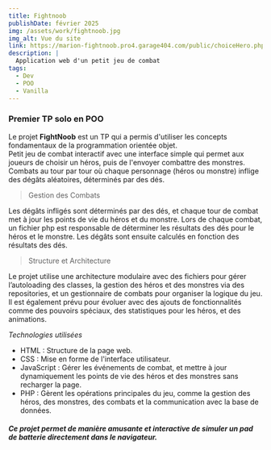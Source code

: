 ```yaml
---
title: Fightnoob
publishDate: février 2025
img: /assets/work/fightnoob.jpg
img_alt: Vue du site
link: https://marion-fightnoob.pro4.garage404.com/public/choiceHero.php
description: |
  Application web d'un petit jeu de combat 
tags:
  - Dev
  - POO
  - Vanilla
---
```


### Premier TP solo en POO

Le projet **FightNoob** est un TP qui a permis d'utiliser les concepts fondamentaux de la programmation orientée objet.  
Petit jeu de combat interactif avec une interface simple qui permet aux joueurs de choisir un héros, puis de l'envoyer combattre des monstres.  
Combats au tour par tour où chaque personnage (héros ou monstre) inflige des dégâts aléatoires, déterminés par des dés.

> Gestion des Combats

Les dégâts infligés sont déterminés par des dés, et chaque tour de combat met à jour les points de vie du héros et du monstre.
Lors de chaque combat, un fichier php est responsable de déterminer les résultats des dés pour le héros et le monstre. Les dégâts sont ensuite calculés en fonction des résultats des dés.

>Structure et Architecture

Le projet utilise une architecture modulaire avec des fichiers pour gérer l’autoloading des classes, la gestion des héros et des monstres via des repositories, et un gestionnaire de combats pour organiser la logique du jeu. Il est également prévu pour évoluer avec des ajouts de fonctionnalités comme des pouvoirs spéciaux, des statistiques pour les héros, et des animations.


*Technologies utilisées*  
* HTML : Structure de la page web.  
* CSS : Mise en forme de l'interface utilisateur.  
* JavaScript : Gérer les événements de combat, et mettre à jour dynamiquement les points de vie des héros et des monstres sans recharger la page.
* PHP :  Gèrent les opérations principales du jeu, comme la gestion des héros, des monstres, des combats et la communication avec la base de données.

##### Ce projet permet de manière amusante et interactive de simuler un pad de batterie directement dans le navigateur.